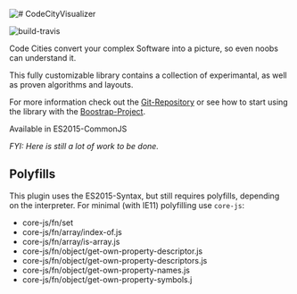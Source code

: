 ![# CodeCityVisualizer][logo-image]

![build-travis]

Code Cities convert your complex Software into a picture, so even noobs can understand it.

This fully customizable library contains a collection of experimantal, as well as proven algorithms and layouts.

For more information check out the [Git-Repository][git-project] or see how to start using the library with the [Boostrap-Project][boot-project].

Available in ES2015-CommonJS

*FYI: Here is still a lot of work to be done.*

## Polyfills
This plugin uses the ES2015-Syntax, but still requires polyfills, depending on the interpreter. For minimal (with IE11) polyfilling use `core-js`:
 * core-js/fn/set
 * core-js/fn/array/index-of.js
 * core-js/fn/array/is-array.js
 * core-js/fn/object/get-own-property-descriptor.js
 * core-js/fn/object/get-own-property-descriptors.js
 * core-js/fn/object/get-own-property-names.js
 * core-js/fn/object/get-own-property-symbols.j


[//]: #
  [build-travis]: https://travis-ci.org/Ungolianth/CodeCityVisualizer.svg?branch=master
  [logo-image]: http://git.ungolianth.de/ungolianth/codecity-visualizer/raw/master/ccv.png "CCV-Logo"
  [git-project]: http://git.ungolianth.de/ungolianth/codecity-visualizer.git
  [boot-project]: http://git.ungolianth.de/ungolianth/ccv-bootstrap.git